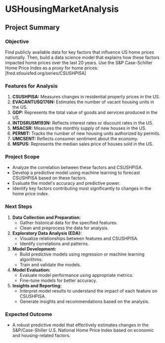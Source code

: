 # USHousingMarketAnalysis

## Project Summary

### Objective
Find publicly available data for key factors that influence US home prices nationally. Then, build a data science model that explains how these factors impacted home prices over the last 20 years.
Use the S&P Case-Schiller Home Price Index as a proxy for home prices: [fred.stlouisfed.org/series/CSUSHPISA]

### Features for Analysis
1. **CSUSHPISA:** Measures changes in residential property prices in the US.
2. **EVACANTUSQ176N:** Estimates the number of vacant housing units in the US.
3. **GDP:** Represents the total value of goods and services produced in the US.
4. **INTDSRUSM193N:** Reflects interest rates or discount rates in the US.
5. **MSACSR:** Measures the monthly supply of new houses in the US.
6. **PERMIT:** Tracks the number of new housing units authorized by permits.
7. **UMCSENT:** Reflects consumer sentiment about the economy.
8. **MSPUS:** Represents the median sales price of houses sold in the US.

### Project Scope
- Analyze the correlation between these factors and CSUSHPISA.
- Develop a predictive model using machine learning to forecast CSUSHPISA based on these factors.
- Evaluate the model's accuracy and predictive power.
- Identify key factors contributing most significantly to changes in the home price index.

### Next Steps
1. **Data Collection and Preparation:**
   - Gather historical data for the specified features.
   - Clean and preprocess the data for analysis.
2. **Exploratory Data Analysis (EDA):**
   - Visualize relationships between features and CSUSHPISA.
   - Identify correlations and patterns.
3. **Model Development:**
   - Build predictive models using regression or machine learning algorithms.
   - Train and validate the models.
4. **Model Evaluation:**
   - Evaluate model performance using appropriate metrics.
   - Fine-tune models for better accuracy.
5. **Insights and Reporting:**
   - Interpret model results to understand the impact of each feature on CSUSHPISA.
   - Generate insights and recommendations based on the analysis.

### Expected Outcome
- A robust predictive model that effectively estimates changes in the S&P/Case-Shiller U.S. National Home Price Index based on economic and housing-related factors.

